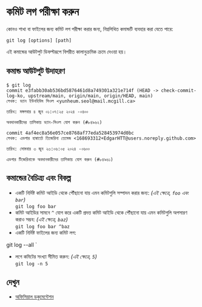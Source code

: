 # কমিট লগ পরীক্ষা করুন

কোনও শাখা বা ফাইলের জন্য কমিট লগ পরীক্ষা করার জন্য, নিম্নলিখিত কমান্ডটি ব্যবহার করা যেতে পারে:

`git log [options] [path]`

এই কমান্ডের আউটপুট ডিফল্টরূপে বিপরীত কালানুক্রমিক ক্রমে দেওয়া হয়।

## কমান্ড আউটপুট উদাহরণ
```
$ git log
commit e3fabb30ab536bd5876461d8a749301a321e714f (HEAD -> check-commit-log-ko, upstream/main, origin/main, origin/HEAD, main)
লেখক: ড্যান ইউনহিউম সিওল <yunheum.seol@mail.mcgill.ca>

তারিখ: মঙ্গলবার ৪ জুন ০১:০৭:২৫ ২০২৪ -০৪০০

অবদানকারীদের তালিকায় ড্যান-সিওল যোগ করুন (#৮৪৯৬২)

commit 4af4ec8a56e057ce8768af77eda528453974d0bc
লেখক: এডগার হাম্বার্তো তিজেরিনা তেমেজ <168693312+EdgarHTT@users.noreply.github.com>

তারিখ: সোমবার ৩ জুন ২৩:০৬:০৫ ২০২৪ -০৬০০

এডগার টিজেরিনাকে অবদানকারীদের তালিকায় যোগ করুন (#৮৪৯৬১)
```

## কমান্ডের বৈচিত্র্য এবং বিকল্প
- একটি নির্দিষ্ট কমিট আইডি থেকে পৌঁছানো যায় এমন কমিটগুলি সম্পাদন করার জন্য: <i>(এই ক্ষেত্রে, `foo` এবং `bar`)</i><br>
`git log foo bar `
- কমিট আইডির সামনে `^` যোগ করে একটি প্রদত্ত কমিট আইডি থেকে পৌঁছানো যায় এমন কমিটগুলি অপসারণ করাও সম্ভব: <i>(এই ক্ষেত্রে, `baz`)</i><br>
`git log foo bar ^baz`
- একটি নির্দিষ্ট ফাইলের জন্য কমিট লগ: <br>

git log --all <filename>`
- লগে কমিটের সংখ্যা সীমিত করুন: <i>(এই ক্ষেত্রে, `5`)</i><br>
`git log -n 5`

## দেখুন
- [অফিসিয়াল ডকুমেন্টেশন](https://git-scm.com/docs/git-log)